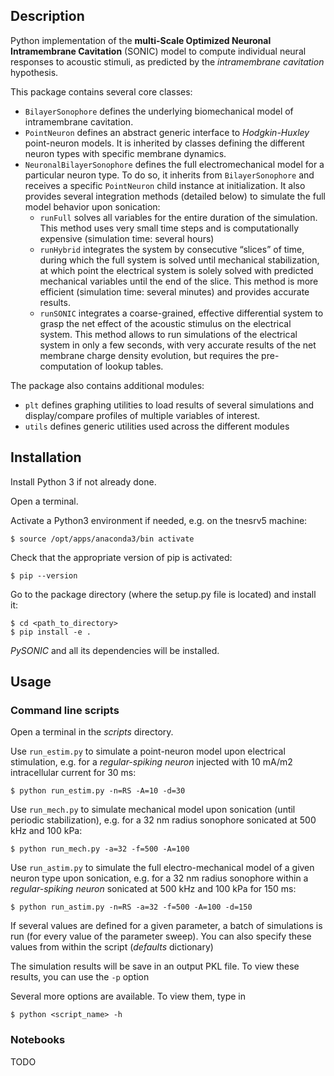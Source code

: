## Description

Python implementation of the **multi-Scale Optimized Neuronal Intramembrane Cavitation** (SONIC) model to compute individual neural responses to acoustic stimuli, as predicted by the *intramembrane cavitation* hypothesis.

This package contains several core classes:
- `BilayerSonophore` defines the underlying biomechanical model of intramembrane cavitation.
- `PointNeuron` defines an abstract generic interface to *Hodgkin-Huxley* point-neuron models. It is inherited by classes defining the different neuron types with specific membrane dynamics.
- `NeuronalBilayerSonophore` defines the full electromechanical model for a particular neuron type. To do so, it inherits from `BilayerSonophore` and receives a specific `PointNeuron` child instance at initialization. It also provides several integration methods (detailed below) to simulate the full model behavior upon sonication:
	- `runFull` solves all variables for the entire duration of the simulation. This method uses very small time steps and is computationally expensive (simulation time: several hours)
	- `runHybrid` integrates the system by consecutive “slices” of time, during which the full system is solved until mechanical stabilization, at which point the electrical system is solely solved with predicted mechanical variables until the end of the slice. This method is more efficient (simulation time: several minutes) and provides accurate results.
	- `runSONIC` integrates a coarse-grained, effective differential system to grasp the net effect of the acoustic stimulus on the electrical system. This method allows to run simulations of the electrical system in only a few seconds, with very accurate results of the net membrane charge density evolution, but requires the pre-computation of lookup tables.

The package also contains additional modules:
- `plt` defines graphing utilities to load results of several simulations and display/compare profiles of multiple variables of interest.
- `utils` defines generic utilities used across the different modules


## Installation

Install Python 3 if not already done.

Open a terminal.

Activate a Python3 environment if needed, e.g. on the tnesrv5 machine:

```$ source /opt/apps/anaconda3/bin activate```

Check that the appropriate version of pip is activated:

```$ pip --version```

Go to the package directory (where the setup.py file is located) and install it:

```
$ cd <path_to_directory>
$ pip install -e .
```

*PySONIC* and all its dependencies will be installed.

## Usage

### Command line scripts

Open a terminal in the *scripts* directory.

Use `run_estim.py` to simulate a point-neuron model upon electrical stimulation, e.g. for a *regular-spiking neuron* injected with 10 mA/m2 intracellular current for 30 ms:

```$ python run_estim.py -n=RS -A=10 -d=30```

Use `run_mech.py` to simulate mechanical model upon sonication (until periodic stabilization), e.g. for a 32 nm radius sonophore sonicated at 500 kHz and 100 kPa:

```$ python run_mech.py -a=32 -f=500 -A=100```

Use `run_astim.py` to simulate the full electro-mechanical model of a given neuron type upon sonication, e.g. for a 32 nm radius sonophore within a *regular-spiking neuron* sonicated at 500 kHz and 100 kPa for 150 ms:

```$ python run_astim.py -n=RS -a=32 -f=500 -A=100 -d=150```

If several values are defined for a given parameter, a batch of simulations is run (for every value of the parameter sweep).
You can also specify these values from within the script (*defaults* dictionary)

The simulation results will be save in an output PKL file. To view these results, you can use the `-p` option

Several more options are available. To view them, type in

```$ python <script_name> -h```

### Notebooks

TODO